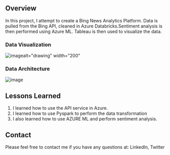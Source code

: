 
## Overview

In this project, I attempt to create a Bing News Analytics Platform. Data is pulled from the Bing API, cleaned in Azure Databricks.Sentiment analysis is then performed using Azure ML. Tableau is then used to visualize the data.

### Data Visualization

![image](https://github.com/user-attachments/assets/8f745159-7312-4d7c-9822-99913e48a201)alt="drawing" width="200"


### Data Architecture
![image](https://github.com/user-attachments/assets/2be99fec-9b62-4d4e-b087-e1f749ba5c45)




## Lessons Learned

1. I learned how to use the API service in Azure.
2. I learned how to use Pyspark to perform the data transformation
3. I also learned how to use AZURE ML and perform sentiment analysis.


## Contact

Please feel free to contact me if you have any questions at: LinkedIn, Twitter
